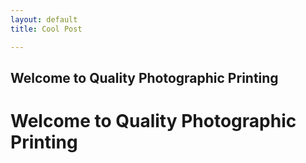 ```yaml
---
layout: default
title: Cool Post

---
```



## Welcome to Quality Photographic Printing 

<h1> Welcome to Quality Photographic Printing </h1>